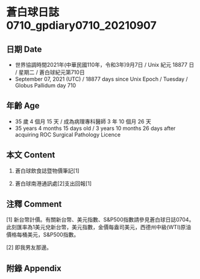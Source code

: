 [_metadata_:encoding]: - "utf-8"
[_metadata_:language]: - "zh-Hant-TW"
[_metadata_:fileformat]: - "markdown"
[_metadata_:MIME_type]: - "text/plain"
[_metadata_:markdown_version]: - "commonmark version 0.30"
[_metadata_:markdown_spec]: - "https://spec.commonmark.org/0.30/"

# 蒼白球日誌0710_gpdiary0710_20210907 #

## 日期 Date ##

* 世界協調時間2021年(中華民國110年，令和3年)9月7日 / Unix 紀元 18877 日 / 星期二 / 蒼白球紀元第710日
* September 07, 2021 (UTC) / 18877 days since Unix Epoch / Tuesday / Globus Pallidum day 710

## 年齡 Age ##

* 35 歲 4 個月 15 天 / 成為病理專科醫師 3 年 10 個月 26 天
* 35 years 4 months 15 days old / 3 years 10 months 26 days after acquiring ROC Surgical Pathology Licence

## 本文 Content ##

1. 蒼白球飲食誌暨物價筆記[1]

    
2. 蒼白球南港通訊處[2]支出回報[1]

    

## 注釋 Comment ##

[1] 新台幣計價。有關新台幣、美元指數、S&P500指數請參見蒼白球日誌0704。此刻匯率為1美元兌新台幣，美元指數，金價每盎司美元，西德州中級(WTI)原油價格每桶美元，S&P500指數。


[2] 即我男友那邊。



## 附錄 Appendix ##

